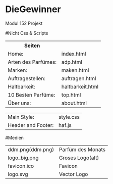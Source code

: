 # DieGewinner
Modul 152 Projekt


<table>

<th>Seiten</th>
<tr><td>Home:                       </td><td>index.html         </td></tr>
<tr><td>Arten des Parfümes:         </td><td>adp.html           </td></tr>
<tr><td>Marken:                     </td><td>maken.html         </td></tr>
<tr><td>Auftragestellen:            </td><td>auftragen.html     </td></tr>
<tr><td>Haltbarkeit:                </td><td>haltbarkeit.html   </td></tr>
<tr><td>10 Besten Parfüme:          </td><td>top.html           </td></tr>
<tr><td>Über uns:                   </td><td>about.html         </td></tr>
</tbable>
#Nicht Css & Scripts
<table>

<tr><td>Main Style:                 </td><td>style.css          </td></tr>

<tr><td>Header and Footer:          </td><td>haf.js             </td></tr>
</table>
#Medien
<table>

<tr><td>ddm.png(ddm.png)            </td><td>Parfüm des Monats  </td></tr>
<tr><td>logo_big.png                </td><td>Groses Logo(alt)   </td></tr>
<tr><td>favicon.ico                 </td><td>Favicon            </td></tr>
<tr><td>logo.svg                    </td><td>Vector Logo        </td></tr>
</table>

